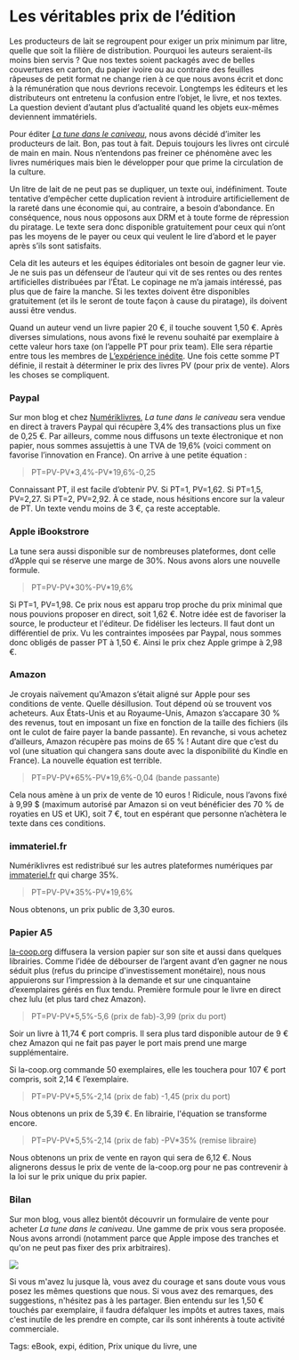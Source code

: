 # Les véritables prix de l’édition

Les producteurs de lait se regroupent pour exiger un prix minimum par litre, quelle que soit la filière de distribution. Pourquoi les auteurs seraient-ils moins bien servis ? Que nos textes soient packagés avec de belles couvertures en carton, du papier ivoire ou au contraire des feuilles râpeuses de petit format ne change rien à ce que nous avons écrit et donc à la rémunération que nous devrions recevoir. Longtemps les éditeurs et les distributeurs ont entretenu la confusion entre l’objet, le livre, et nos textes. La question devient d’autant plus d’actualité quand les objets eux-mêmes deviennent immatériels.<span id="more-19746"></span>

Pour éditer [*La tune dans le caniveau*](http://blog.tcrouzet.com/tune-caniveau/), nous avons décidé d’imiter les producteurs de lait. Bon, pas tout à fait. Depuis toujours les livres ont circulé de main en main. Nous n’entendons pas freiner ce phénomène avec les livres numériques mais bien le développer pour que prime la circulation de la culture.

Un litre de lait de ne peut pas se dupliquer, un texte oui, indéfiniment. Toute tentative d’empêcher cette duplication revient à introduire artificiellement de la rareté dans une économie qui, au contraire, a besoin d’abondance. En conséquence, nous nous opposons aux DRM et à toute forme de répression du piratage. Le texte sera donc disponible gratuitement pour ceux qui n’ont pas les moyens de le payer ou ceux qui veulent le lire d’abord et le payer après s’ils sont satisfaits.

Cela dit les auteurs et les équipes éditoriales ont besoin de gagner leur vie. Je ne suis pas un défenseur de l’auteur qui vit de ses rentes ou des rentes artificielles distribuées par l’État. Le copinage ne m’a jamais intéressé, pas plus que de faire la manche. Si les textes doivent être disponibles gratuitement (et ils le seront de toute façon à cause du piratage), ils doivent aussi être vendus.

Quand un auteur vend un livre papier 20 €, il touche souvent 1,50 €. Après diverses simulations, nous avons fixé le revenu souhaité par exemplaire à cette valeur hors taxe (on l’appelle PT pour prix team). Elle sera répartie entre tous les membres de [L’expérience inédite](http://blog.tcrouzet.com/tune-caniveau/#expi). Une fois cette somme PT définie, il restait à déterminer le prix des livres PV (pour prix de vente). Alors les choses se compliquent.

### Paypal

Sur mon blog et chez [Numériklivres](http://www.numeriklivres.com/), *La tune dans le caniveau* sera vendue en direct à travers Paypal qui récupère 3,4% des transactions plus un fixe de 0,25 €. Par ailleurs, comme nous diffusons un texte électronique et non papier, nous sommes assujettis à une TVA de 19,6% (voici comment on favorise l’innovation en France). On arrive à une petite équation :

> PT=PV-PV\*3,4%-PV\*19,6%-0,25

Connaissant PT, il est facile d’obtenir PV. Si PT=1, PV=1,62. Si PT=1,5, PV=2,27. Si PT=2, PV=2,92. À ce stade, nous hésitions encore sur la valeur de PT. Un texte vendu moins de 3 €, ça reste acceptable.

### Apple iBookstrore

La tune sera aussi disponible sur de nombreuses plateformes, dont celle d’Apple qui se réserve une marge de 30%. Nous avons alors une nouvelle formule.

> PT=PV-PV\*30%-PV\*19,6%

Si PT=1, PV=1,98. Ce prix nous est apparu trop proche du prix minimal que nous pouvions proposer en direct, soit 1,62 €. Notre idée est de favoriser la source, le producteur et l'éditeur. De fidéliser les lecteurs. Il faut dont un différentiel de prix. Vu les contraintes imposées par Paypal, nous sommes donc obligés de passer PT à 1,50 €. Ainsi le prix chez Apple grimpe à 2,98 €.

### Amazon

Je croyais naïvement qu'Amazon s’était aligné sur Apple pour ses conditions de vente. Quelle désillusion. Tout dépend où se trouvent vos acheteurs. Aux États-Unis et au Royaume-Unis, Amazon s’accapare 30 % des revenus, tout en imposant un fixe en fonction de la taille des fichiers (ils ont le culot de faire payer la bande passante). En revanche, si vous achetez d’ailleurs, Amazon récupère pas moins de 65 % ! Autant dire que c’est du vol (une situation qui changera sans doute avec la disponibilité du Kindle en France). La nouvelle équation est terrible.

> PT=PV-PV\*65%-PV\*19,6%-0,04 (bande passante)

Cela nous amène à un prix de vente de 10 euros ! Ridicule, nous l’avons fixé à 9,99 $ (maximum autorisé par Amazon si on veut bénéficier des 70 % de royaties en US et UK), soit 7 €, tout en espérant que personne n’achètera le texte dans ces conditions.

### immateriel.fr

Numériklivres est redistribué sur les autres plateformes numériques par [immateriel.fr](http://www.immateriel.fr/) qui charge 35%.

> PT=PV-PV\*35%-PV\*19,6%

Nous obtenons, un prix public de 3,30 euros.

### Papier A5

[la-coop.org](http://la-coop.org/) diffusera la version papier sur son site et aussi dans quelques librairies. Comme l’idée de débourser de l’argent avant d’en gagner ne nous séduit plus (refus du principe d'investissement monétaire), nous nous appuierons sur l’impression à la demande et sur une cinquantaine d’exemplaires gérés en flux tendu. Première formule pour le livre en direct chez lulu (et plus tard chez Amazon).

> PT=PV-PV\*5,5%-5,6 (prix de fab)-3,99 (prix du port)

Soir un livre à 11,74 € port compris. Il sera plus tard disponible autour de 9 € chez Amazon qui ne fait pas payer le port mais prend une marge supplémentaire.

Si la-coop.org commande 50 exemplaires, elle les touchera pour 107 € port compris, soit 2,14 € l’exemplaire.

> PT=PV-PV\*5,5%-2,14 (prix de fab) -1,45 (prix du port)

Nous obtenons un prix de 5,39 €. En librairie, l'équation se transforme encore.

> PT=PV-PV\*5,5%-2,14 (prix de fab) -PV\*35% (remise libraire)

Nous obtenons un prix de vente en rayon qui sera de 6,12 €. Nous alignerons dessus le prix de vente de la-coop.org pour ne pas contrevenir à la loi sur le prix unique du prix papier.

### Bilan

Sur mon blog, vous allez bientôt découvrir un formulaire de vente pour acheter *La tune dans le caniveau*. Une gamme de prix vous sera proposée. Nous avons arrondi (notamment parce que Apple impose des tranches et qu'on ne peut pas fixer des prix arbitraires).

![](http://blog.tcrouzet.comhttps://tcrouzet.com/images_tc/2010/10/form-450x231.png)

Si vous m'avez lu jusque là, vous avez du courage et sans doute vous vous posez les mêmes questions que nous. Si vous avez des remarques, des suggestions, n'hésitez pas à les partager. Bien entendu sur les 1,50 € touchés par exemplaire, il faudra défalquer les impôts et autres taxes, mais c'est inutile de les prendre en compte, car ils sont inhérents à toute activité commerciale.

Tags: eBook, expi, édition, Prix unique du livre, une